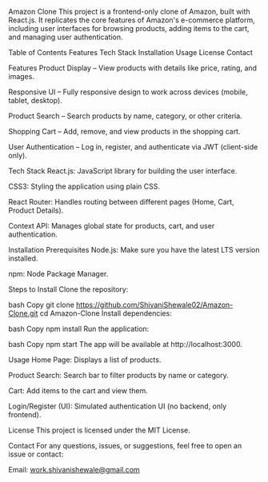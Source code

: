 Amazon Clone 
This project is a frontend-only clone of Amazon, built with React.js. It replicates the core features of Amazon's e-commerce platform, including user interfaces for browsing products, adding items to the cart, and managing user authentication.

Table of Contents
Features
Tech Stack
Installation
Usage
License
Contact

Features
Product Display – View products with details like price, rating, and images.

Responsive UI – Fully responsive design to work across devices (mobile, tablet, desktop).

Product Search – Search products by name, category, or other criteria.

Shopping Cart – Add, remove, and view products in the shopping cart.

User Authentication – Log in, register, and authenticate via JWT (client-side only).

Tech Stack
React.js: JavaScript library for building the user interface.

CSS3: Styling the application using plain CSS.

React Router: Handles routing between different pages (Home, Cart, Product Details).

Context API: Manages global state for products, cart, and user authentication.

Installation
Prerequisites
Node.js: Make sure you have the latest LTS version installed.

npm: Node Package Manager.

Steps to Install
Clone the repository:

bash
Copy
git clone https://github.com/ShivaniShewale02/Amazon-Clone.git
cd Amazon-Clone
Install dependencies:

bash
Copy
npm install
Run the application:

bash
Copy
npm start
The app will be available at http://localhost:3000.

Usage
Home Page: Displays a list of products.

Product Search: Search bar to filter products by name or category.

Cart: Add items to the cart and view them.

Login/Register (UI): Simulated authentication UI (no backend, only frontend).

License
This project is licensed under the MIT License.

Contact
For any questions, issues, or suggestions, feel free to open an issue or contact:

Email: work.shivanishewale@gmail.com
